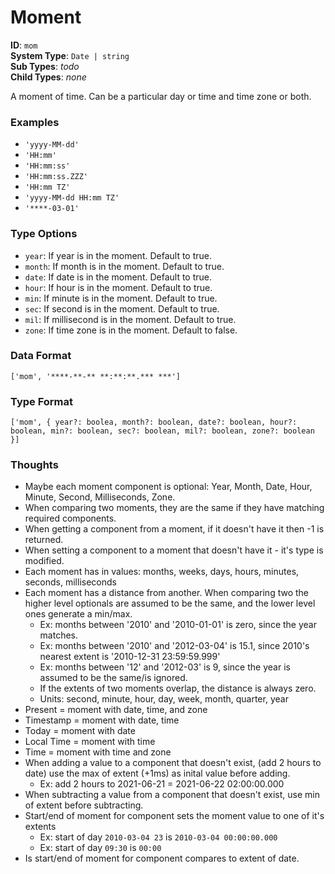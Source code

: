 # Moment

**ID**: `mom`  
**System Type**: `Date | string`  
**Sub Types**: *todo*  
**Child Types**: *none*

A moment of time. Can be a particular day or time and time zone or both.

### Examples

- `'yyyy-MM-dd'`
- `'HH:mm'`
- `'HH:mm:ss'`
- `'HH:mm:ss.ZZZ'`
- `'HH:mm TZ'`
- `'yyyy-MM-dd HH:mm TZ'`
- `'****-03-01'`

### Type Options

- `year`: If year is in the moment. Default to true.
- `month`: If month is in the moment. Default to true.
- `date`: If date is in the moment. Default to true.
- `hour`: If hour is in the moment. Default to true.
- `min`: If minute is in the moment. Default to true.
- `sec`: If second is in the moment. Default to true.
- `mil`: If millisecond is in the moment. Default to true.
- `zone`: If time zone is in the moment. Default to false.

### Data Format

```
['mom', '****-**-** **:**:**.*** ***']
```

### Type Format

```
['mom', { year?: boolea, month?: boolean, date?: boolean, hour?: boolean, min?: boolean, sec?: boolean, mil?: boolean, zone?: boolean }]
```


### Thoughts

- Maybe each moment component is optional: Year, Month, Date, Hour, Minute, Second, Milliseconds, Zone.
- When comparing two moments, they are the same if they have matching required components.
- When getting a component from a moment, if it doesn't have it then -1 is returned.
- When setting a component to a moment that doesn't have it - it's type is modified.
- Each moment has in values: months, weeks, days, hours, minutes, seconds, milliseconds
- Each moment has a distance from another. When comparing two the higher level optionals are assumed to be the same, and the lower level ones generate a min/max.
  - Ex: months between '2010' and '2010-01-01' is zero, since the year matches.
  - Ex: months between '2010' and '2012-03-04' is 15.1, since 2010's nearest extent is '2010-12-31 23:59:59.999'
  - Ex: months between '12' and '2012-03' is 9, since the year is assumed to be the same/is ignored.
  - If the extents of two moments overlap, the distance is always zero.
  - Units: second, minute, hour, day, week, month, quarter, year 
- Present = moment with date, time, and zone
- Timestamp = moment with date, time
- Today = moment with date
- Local Time = moment with time
- Time = moment with time and zone
- When adding a value to a component that doesn't exist, (add 2 hours to date) use the max of extent (+1ms) as inital value before adding.
  - Ex: add 2 hours to 2021-06-21 = 2021-06-22 02:00:00.000
- When subtracting a value from a component that doesn't exist, use min of extent before subtracting.
- Start/end of moment for component sets the moment value to one of it's extents
  - Ex: start of day `2010-03-04 23` is `2010-03-04 00:00:00.000`
  - Ex: start of day `09:30` is `00:00`
- Is start/end of moment for component compares to extent of date.
